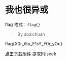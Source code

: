 # 我也很异或

flag 格式：`flag{}`

> By abaichuan

flag{X0r_i5o_E1sY_F0r_yOu}

[点击下载附件](https://www.123pan.com/s/XugIjv-t0kVh.html) 提取码:seek